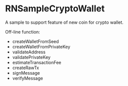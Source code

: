 # RNSampleCryptoWallet

A sample to support feature of new coin for crypto wallet.

Off-line function:
* createWalletFromSeed
* createWalletFromPrivateKey
* validateAddress
* validatePrivateKey
* estimateTransactionFee
* createRawTx
* signMessage
* verifyMessage

